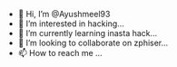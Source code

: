 - 👋 Hi, I’m @Ayushmeel93
- 👀 I’m interested in hacking...
- 🌱 I’m currently learning inasta hack...
- 💞️ I’m looking to collaborate on zphiser...
- 📫 How to reach me ...

<!---
Ayushmeel93/Ayushmeel93 is a ✨ special ✨ repository because its `README.md` (this file) appears on your GitHub profile.
You can click the Preview link to take a look at your changes.
--->
